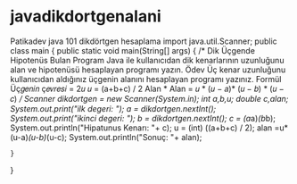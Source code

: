 # javadikdortgenalani
 Patikadev java 101 dikdörtgen hesaplama
import java.util.Scanner;
public class main {
    public static void main(String[] args) {
        /*
        Dik Üçgende Hipotenüs Bulan Program
       Java ile kullanıcıdan dik kenarlarının uzunluğunu alan ve hipotenüsü hesaplayan programı yazın.
       Ödev
      Üç kenar uzunluğunu kullanıcıdan aldığınız üçgenin alanını hesaplayan programı yazınız.
      Formül
      Üç𝑔𝑒𝑛𝑖𝑛 ç𝑒𝑣𝑟𝑒𝑠𝑖 = 2𝑢
      𝑢 = (a+b+c) / 2
     Alan * Alan = 𝑢 * (𝑢 − 𝑎)* (𝑢 − 𝑏) * (𝑢 − 𝑐)
        */
        Scanner dikdortgen = new Scanner(System.in);
        int a,b,u;
        double c,alan;
        System.out.print("ilk degeri: ");
        a = dikdortgen.nextInt();
        System.out.print("ikinci degeri: ");
        b = dikdortgen.nextInt();
        c = (a*a)*(b*b);
        System.out.println("Hipatunus Kenarı: "+ c);
        u = (int) ((a+b+c) / 2);
        alan =u*(u-a)*(u-b)*(u-c);
        System.out.println("Sonuç: "+ alan);






    }
}

